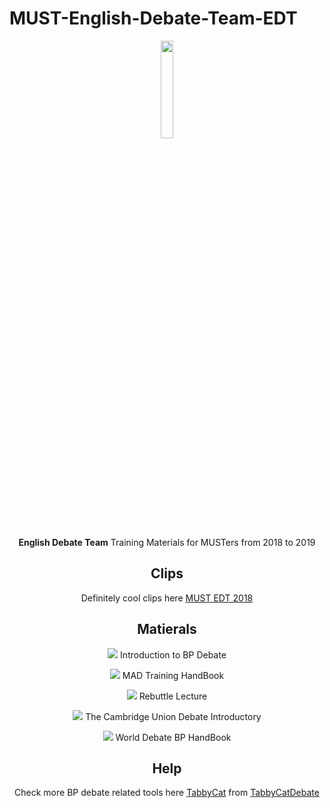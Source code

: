 # MUST-English-Debate-Team-EDT

<div align=center><img src="https://img1.imgtp.com/2023/02/25/W0LWuaNf.png" width="20%">

**English Debate Team** Training Materials for MUSTers from 2018 to 2019

## Clips 

Definitely cool clips here [MUST EDT 2018](https://www.bilibili.com/video/av30407734/?vd_source=de54ea9322a46065441b833723d6c3f1)

## Matierals

![](https://img.shields.io/badge/-MUSTEDT-yellow) Introduction to BP Debate

![](https://img.shields.io/badge/-MUSTEDT-yellowgreen) MAD Training HandBook

![](https://img.shields.io/badge/-MUSTEDT-yellow) Rebuttle Lecture

![](https://img.shields.io/badge/-MUSTEDT-orange) The Cambridge Union Debate Introductory

![](https://img.shields.io/badge/-MUSTEDT-blue) World Debate BP HandBook


## Help

Check more BP debate related tools here [TabbyCat](https://tabbycat.readthedocs.io/en/stable/) from [TabbyCatDebate](https://github.com/TabbycatDebate/tabbycat/tree/f0c1c055584b7307b686c911543b64073b54ff72)



